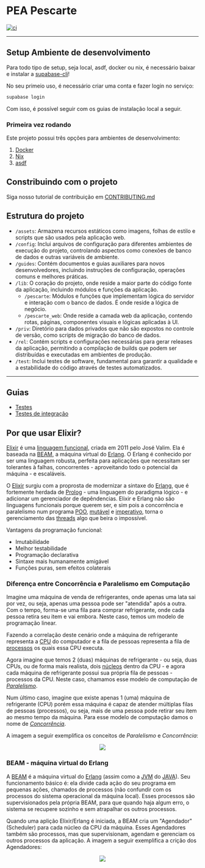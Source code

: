# PEA Pescarte

[![ci](https://github.com/peapescarte/pescarte-plataforma/actions/workflows/ci.yml/badge.svg)](https://github.com/peapescarte/pescarte-plataforma/actions/workflows/ci.yml)

------------------------------------------------------------------------

## Setup Ambiente de desenvolvimento

Para todo tipo de setup, seja local, asdf, docker ou nix, é necessário baixar e instalar a [supabase-cli](https://supabase.com/docs/guides/cli/getting-started#installing-the-supabase-cli)!

No seu primeio uso, é necessário criar uma conta e fazer login no serviço:
```sh
supabase login
```

Com isso, é possível seguir com os guias de instalação local a seguir.

### Primeira vez rodando

Este projeto possui três opções para ambientes de desenvolvimento:

1.  [Docker](./guides/local/docker.md)
2.  [Nix](./guides/local/nix.md)
3.  [asdf](./guides/local/asdf.md)

## Constribuindo com o projeto

Siga nosso tutorial de contribuição em [CONTRIBUTING.md](./CONTRIBUTING.md)

## Estrutura do projeto

- `/assets`: Armazena recursos estáticos como imagens, folhas de estilo e scripts que são usados pela aplicação web.
- `/config`: Inclui arquivos de configuração para diferentes ambientes de execução do projeto, controlando aspectos como conexões de banco de dados e outras variáveis de ambiente.
- `/guides`: Contém documentos e guias auxiliares para novos desenvolvedores, incluindo instruções de configuração, operações comuns e melhores práticas.
- `/lib`: O coração do projeto, onde reside a maior parte do código fonte da aplicação, incluindo módulos e funções da aplicação.
  - `/pescarte`: Módulos e funções que implementam lógica do servidor e interação com o banco de dados. É onde reside a lógica de negócio.
  - `/pescarte_web`: Onde reside a camada web da aplicação, contendo rotas, páginas, componentes visuais e lógicas aplicadas à UI.
- `/priv`: Diretório para dados privados que não são expostos no controle de versão, como scripts de migração do banco de dados.
- `/rel`: Contém scripts e configurações necessárias para gerar releases da aplicação, permitindo a compilação de builds que podem ser distribuídas e executadas em ambientes de produção.
- `/test`: Inclui testes de software, fundamental para garantir a qualidade e a estabilidade do código através de testes automatizados.

------------------------------------------------------------------------

## Guias

-   [Testes](./guides/tests.md)
-   [Testes de integração](./guides/integration_tests.md)

## Por que usar Elixir?

<a id="why-elixir" />

[Elixir][ elixir-site ] é uma [linguagem funcional][ functional-prog ], criada em 2011 pelo José Valim. Ela é baseada na [BEAM][ beam-meaning ], a máquina virtual do [Erlang][ erlang-meaning ]. O Erlang é conhecido por ser uma linguagem robusta, perfeita para aplicações que necessitam ser tolerantes à falhas, concorrentes - aproveitando todo o potencial da máquina - e escaláveis.

O [Elixir][ elixir-site ] surgiu com a proprosta de modernizar a sintaxe do [Erlang][ erlang-meaning ], que é fortemente herdada de [Prolog][ prolog-meaning ] - uma linguagem do paradigma lógico - e adicionar um gerenciador de depêndencias. Elixir e Erlang não são linguagens funcionais porque querem ser, e sim pois a concorrência e paralelismo num programa [POO][ oop-meaning ], [mutável][ immutability ] e [imperativo][ imperative-prog ], torna o gerenciamento das [threads][ thread-meaning ] algo que beira o impossível.

Vantagens da programação funcional:

- Imutabilidade
- Melhor testabilidade
- Programação declarativa
- Sintaxe mais humanamente amigável
- Funções puras, sem efeitos colaterais

### Diferença entre Concorrência e Paralelismo em Computação

<a id="concurrency-parallelism" />

Imagine uma máquina de venda de refrigerantes, onde apenas uma lata sai por vez, ou seja, apenas uma pessoa pode ser "atendida" após a outra. Com o tempo, forma-se uma fila para comprar refrigerante, onde cada pessoa retira seu item e vai embora. Neste caso, temos um modelo de programação linear.

Fazendo a correlação deste cenário onde a máquina de refrigerante representa a [CPU][ cpu-meaning ] do computador e a fila de pessoas representa a fila de [processos](<https://pt.wikipedia.org/wiki/Processo_(inform%C3%A1tica)>) os quais essa CPU executa.

Agora imagine que temos 2 (duas) máquinas de refrigerante - ou seja, duas CPUs, ou de forma mais realista, dois [núcleos](https://canaltech.com.br/hardware/como-ativar-os-nucleos-do-processador/) dentro da CPU - e agora cada máquina de refrigerante possui sua própria fila de pessoas - processos da CPU. Neste caso, chamamos esse modelo de computação de [_Paralelismo_][ paralel-meaning ].

Num último caso, imagine que existe apenas 1 (uma) máquina de refrigerante (CPU) porém essa máquina é capaz de atender múltiplas filas de pessoas (processos), ou seja, mais de uma pessoa pode retirar seu item ao mesmo tempo da máquina. Para esse modelo de computação damos o nome de [_Concorrência_][ concurrency-meaning ].

A imagem a seguir exemplifica os conceitos de _Paralelismo_ e _Concorrência_:

<p align="center">
 <img src="https://user-images.githubusercontent.com/44469426/230241225-60c9ac79-302d-4a19-96bd-b76585c5b902.png" />
</p>

### BEAM - máquina virtual do Erlang

<a id="beam" />

A [BEAM][ beam-meaning ] é a máquina virtual do [Erlang][ erlang-meaning ] (assim como a [JVM][ jvm-meaning ] do [JAVA][ java-meaning ]). Seu funcionamento básico é: ela divide cada ação do seu programa em pequenas ações, chamados de processos (não confundir com os processos do sistema operacional da máquina local). Esses processos são supervisionados pela própria BEAM, para que quando haja algum erro, o sistema se recupere sozinho e sem atrapalhar os outros processos.

Quando uma aplição Elixir/Erlang é iniciada, a BEAM cria um "Agendador" (Scheduler) para cada núcleo da CPU da máquina. Esses Agendadores também são processos, mas que supervisionam, agendam e gerenciam os outros processos da aplicação. A imagem a seguir exemplifica a crição dos Agendadores:

<p align="center">
  <img src="https://user-images.githubusercontent.com/44469426/230241258-08aeb6d8-9038-4eda-89f0-fb13de077aa9.png" />
</p>

[beam-meaning]: https://www.erlang.org/blog/a-brief-beam-primer/
[erlang-meaning]: https://coodesh.com/blog/dicionario/o-que-e-erlang/
[immutability]: https://medium.com/opensanca/imutabilidade-eis-a-quest%C3%A3o-507fde8c6686
[imperative-prog]: https://pt.wikipedia.org/wiki/Programa%C3%A7%C3%A3o_imperativa
[functional-prog]: https://pt.wikipedia.org/wiki/Programa%C3%A7%C3%A3o_funcional
[java-meaning]: https://www.java.com/pt-BR/download/help/whatis_java.html
[jvm-meaning]: https://pt.wikipedia.org/wiki/M%C3%A1quina_virtual_Java
[prolog-meaning]: https://ww2.inf.ufg.br/~eduardo/lp/alunos/prolog/prolog.html
[thread-meaning]: https://pt.wikipedia.org/wiki/Thread_(computa%C3%A7%C3%A3o)
[oop-meaning]: https://www.alura.com.br/artigos/poo-programacao-orientada-a-objetos
[process-meaning]: https://pt.wikipedia.org/wiki/Processo_(inform%C3%A1tica)
[cpu-meaning]: https://pt.wikipedia.org/wiki/Unidade_central_de_processamento
[paralel-meaning]: https://pt.wikipedia.org/wiki/Computa%C3%A7%C3%A3o_paralela
[concurrency-meaning]: (https://pt.wikipedia.org/wiki/Programa%C3%A7%C3%A3o_concorrente)
[elixir-site]: https://elixir-lang.org
